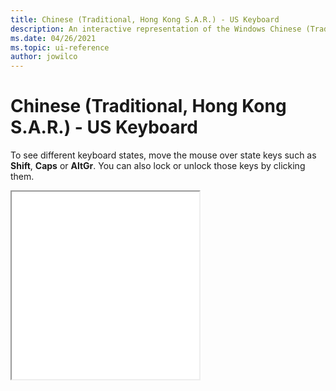 ```yaml
---
title: Chinese (Traditional, Hong Kong S.A.R.) - US Keyboard
description: An interactive representation of the Windows Chinese (Traditional, Hong Kong S.A.R.) - US keyboard. To see different keyboard states, click or move the mouse over the state keys.
ms.date: 04/26/2021
ms.topic: ui-reference
author: jowilco
---
```


# Chinese (Traditional, Hong Kong S.A.R.) - US Keyboard

To see different keyboard states, move the mouse over state keys such as **Shift**, **Caps** or **AltGr**. You can also lock or unlock those keys by clicking them.

<iframe src="kbdus_5.html" height="300"></iframe>
